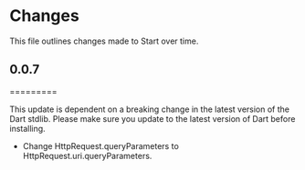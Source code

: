 # Changes

This file outlines changes made to Start over time.

## 0.0.7
=========

This update is dependent on a breaking change in the latest version of the Dart stdlib. Please make sure you update to the latest version of Dart before installing.

* Change HttpRequest.queryParameters to HttpRequest.uri.queryParameters.
